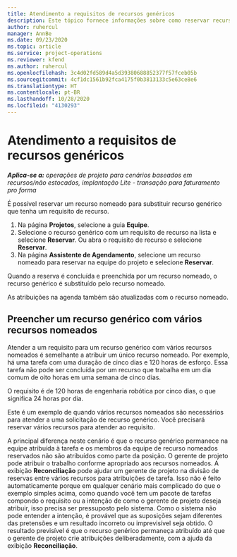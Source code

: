 ```yaml
---
title: Atendimento a requisitos de recursos genéricos
description: Este tópico fornece informações sobre como reservar recursos nomeados para um requisito de recurso genérico.
author: ruhercul
manager: AnnBe
ms.date: 09/23/2020
ms.topic: article
ms.service: project-operations
ms.reviewer: kfend
ms.author: ruhercul
ms.openlocfilehash: 3c4d02fd589d4a5d39380688852377f57fceb05b
ms.sourcegitcommit: 4cf1dc1561b92fca4175f0b3813133c5e63ce8e6
ms.translationtype: HT
ms.contentlocale: pt-BR
ms.lasthandoff: 10/28/2020
ms.locfileid: "4130293"
---
```

# <a name="generic-resource-requirement-fulfillment"></a>Atendimento a requisitos de recursos genéricos

_**Aplica-se a:** operações de projeto para cenários baseados em recursos/não estocados, implantação Lite - transação para faturamento pro forma_

É possível reservar um recurso nomeado para substituir recurso genérico que tenha um requisito de recurso.

1. Na página **Projetos**, selecione a guia **Equipe**.
2. Selecione o recurso genérico com um requisito de recurso na lista e selecione **Reservar**. Ou abra o requisito de recurso e selecione **Reservar**.
3. Na página **Assistente de Agendamento**, selecione um recurso nomeado para reservar na equipe do projeto e selecione **Reservar**.

Quando a reserva é concluída e preenchida por um recurso nomeado, o recurso genérico é substituído pelo recurso nomeado.

As atribuições na agenda também são atualizadas com o recurso nomeado.

## <a name="fulfill-a-generic-resource-with-multiple-named-resources"></a>Preencher um recurso genérico com vários recursos nomeados
Atender a um requisito para um recurso genérico com vários recursos nomeados é semelhante a atribuir um único recurso nomeado. Por exemplo, há uma tarefa com uma duração de cinco dias e 120 horas de esforço. Essa tarefa não pode ser concluída por um recurso que trabalha em um dia comum de oito horas em uma semana de cinco dias. 

O requisito é de 120 horas de engenharia robótica por cinco dias, o que significa 24 horas por dia.

Este é um exemplo de quando vários recursos nomeados são necessários para atender a uma solicitação de recurso genérico. Você precisará reservar vários recursos para atender ao requisito.

A principal diferença neste cenário é que o recurso genérico permanece na equipe atribuída à tarefa e os membros da equipe de recurso nomeados reservados não são atribuídos como parte da posição. O gerente de projeto pode atribuir o trabalho conforme apropriado aos recursos nomeados. A exibição **Reconciliação** pode ajudar um gerente de projeto na divisão de reservas entre vários recursos para atribuições de tarefa. Isso não é feito automaticamente porque em qualquer cenário mais complicado do que o exemplo simples acima, como quando você tem um pacote de tarefas compondo o requisito ou a intenção de como o gerente de projeto deseja atribuir, isso precisa ser pressuposto pelo sistema. Como o sistema não pode entender a intenção, é provável que as suposições sejam diferentes das pretensões e um resultado incorreto ou imprevisível seja obtido. O resultado previsível é que o recurso genérico permaneça atribuído até que o gerente de projeto crie atribuições deliberadamente, com a ajuda da exibição **Reconciliação**.


